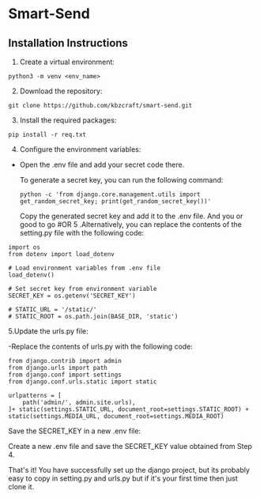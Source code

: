 # Smart-Send

## Installation Instructions

1. Create a virtual environment:

```
python3 -m venv <env_name>
```
2. Download the repository:

```
git clone https://github.com/kbzcraft/smart-send.git
```

3. Install the required packages:
```
pip install -r req.txt
```
4. Configure the environment variables:

  - Open the .env file and add your secret code there.

    To generate a secret key, you can run the following command:
    ```
    python -c 'from django.core.management.utils import get_random_secret_key; print(get_random_secret_key())'

    ```
    Copy the generated secret key and add it to the .env file.
    And you or good to go
    #OR
5 .Alternatively, you can replace the contents of the setting.py file with the following code:
  ```
  import os
  from dotenv import load_dotenv

  # Load environment variables from .env file
  load_dotenv()

  # Set secret key from environment variable
  SECRET_KEY = os.getenv('SECRET_KEY')

  # STATIC_URL = '/static/'
  # STATIC_ROOT = os.path.join(BASE_DIR, 'static')

  ```
5.Update the urls.py file:

  -Replace the contents of urls.py with the following code:
  ```
  from django.contrib import admin
  from django.urls import path
  from django.conf import settings
  from django.conf.urls.static import static

  urlpatterns = [
      path('admin/', admin.site.urls),
  ]+ static(settings.STATIC_URL, document_root=settings.STATIC_ROOT) + static(settings.MEDIA_URL, document_root=settings.MEDIA_ROOT)

  ```
  Save the SECRET_KEY in a new .env file:

  Create a new .env file and save the SECRET_KEY value obtained from Step 4.

  That's it! You have successfully set up the django project, but its probably easy to copy in setting.py and urls.py but if it's your first time then just clone it.
